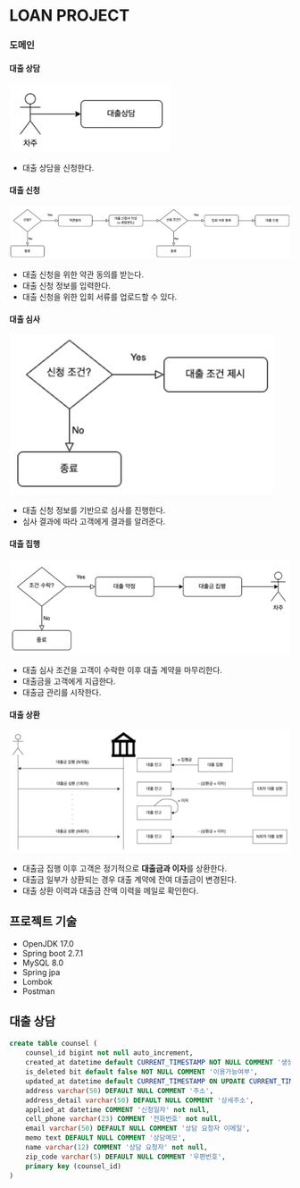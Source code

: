 # LOAN PROJECT

### 도메인
#### 대출 상담 
![대출 상담 프로세스.png](imgs%2F%EB%8C%80%EC%B6%9C%20%EC%83%81%EB%8B%B4%20%ED%94%84%EB%A1%9C%EC%84%B8%EC%8A%A4.png)
- 대출 상담을 신청한다.

#### 대출 신청
![대출 신청 프로세스.png](imgs%2F%EB%8C%80%EC%B6%9C%20%EC%8B%A0%EC%B2%AD%20%ED%94%84%EB%A1%9C%EC%84%B8%EC%8A%A4.png)
- 대출 신청을 위한 약관 동의를 받는다.
- 대출 신청 정보를 입력한다.
- 대출 신청을 위한 입회 서류를 업로드할 수 있다.

#### 대출 심사
![대출 심사 프로세스.png](imgs%2F%EB%8C%80%EC%B6%9C%20%EC%8B%AC%EC%82%AC%20%ED%94%84%EB%A1%9C%EC%84%B8%EC%8A%A4.png)
- 대출 신청 정보를 기반으로 심사를 진행한다.
- 심사 결과에 따라 고객에게 결과를 알려준다.

#### 대출 집행
![대출 집행 프로세스.png](imgs%2F%EB%8C%80%EC%B6%9C%20%EC%A7%91%ED%96%89%20%ED%94%84%EB%A1%9C%EC%84%B8%EC%8A%A4.png)
- 대출 심사 조건을 고객이 수락한 이후 대출 계약을 마무리한다.
- 대출금을 고객에게 지급한다.
- 대출금 관리를 시작한다.

#### 대출 상환
![대출 상환 프로세스.png](imgs%2F%EB%8C%80%EC%B6%9C%20%EC%83%81%ED%99%98%20%ED%94%84%EB%A1%9C%EC%84%B8%EC%8A%A4.png)
- 대출금 집행 이후 고객은 정기적으로 **대출금과 이자**를 상환한다.
- 대출금 일부가 상환되는 경우 대출 계약에 잔여 대출금이 변경된다.
- 대출 상환 이력과 대출금 잔액 이력을 메일로 확인한다.

## 프로젝트 기술
- OpenJDK 17.0
- Spring boot 2.7.1
- MySQL 8.0
- Spring jpa
- Lombok
- Postman

## 대출 상담
```sql
create table counsel (
    counsel_id bigint not null auto_increment,
    created_at datetime default CURRENT_TIMESTAMP NOT NULL COMMENT '생성일자',
    is_deleted bit default false NOT NULL COMMENT '이용가능여부',
    updated_at datetime default CURRENT_TIMESTAMP ON UPDATE CURRENT_TIMESTAMP NOT NULL COMMENT '수정일자',
    address varchar(50) DEFAULT NULL COMMENT '주소',
    address_detail varchar(50) DEFAULT NULL COMMENT '상세주소',
    applied_at datetime COMMENT '신청일자' not null,
    cell_phone varchar(23) COMMENT '전화번호' not null,
    email varchar(50) DEFAULT NULL COMMENT '상담 요청자 이메일',
    memo text DEFAULT NULL COMMENT '상담메모',
    name varchar(12) COMMENT '상담 요청자' not null,
    zip_code varchar(5) DEFAULT NULL COMMENT '우편번호',
    primary key (counsel_id)
)
```